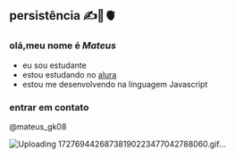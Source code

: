 ## persistência ✍️🧠🫀 
### olá,meu nome é _Mateus_

- eu sou estudante
- estou estudando no [alura](https://www.alura.com.br)
- estou me desenvolvendo na linguagem Javascript                                      
### entrar em contato
@mateus_gk08

![Uploading 17276944268738190223477042788060.gif…]()
